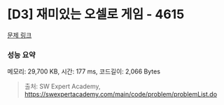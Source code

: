 # [D3] 재미있는 오셀로 게임 - 4615 

[문제 링크](https://swexpertacademy.com/main/code/problem/problemDetail.do?contestProbId=AWQmA4uK8ygDFAXj) 

### 성능 요약

메모리: 29,700 KB, 시간: 177 ms, 코드길이: 2,066 Bytes



> 출처: SW Expert Academy, https://swexpertacademy.com/main/code/problem/problemList.do